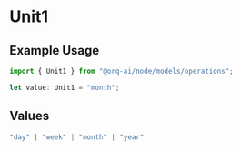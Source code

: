 # Unit1

## Example Usage

```typescript
import { Unit1 } from "@orq-ai/node/models/operations";

let value: Unit1 = "month";
```

## Values

```typescript
"day" | "week" | "month" | "year"
```
